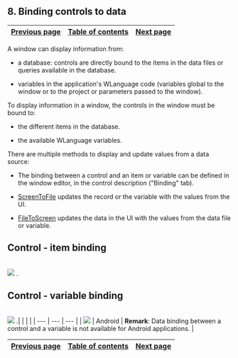 
## 8. Binding controls to data
			

| [Previous page](../Concepts_WM/1410086921.md) | [Table of contents](../Concepts_WM/1410086964.md) | [Next page](../Concepts_WM/1410086923.md) |
| --- | --- | --- |



<a name="NOTE1"></a>
<a name="NOTE1_1"></a>
A window can display information from:

- a database: controls are directly bound to the items in the data files or queries available in the database.

- variables in the application's WLanguage code (variables global to the window or to the project or parameters passed to the window).


To display information in a window, the controls in the window must be bound to:

- the different items in the database.

- the available WLanguage variables.




There are multiple methods to display and update values from a data source:

- The binding between a control and an item or variable can be defined in the window editor, in the control description ("Binding" tab).

- [ScreenToFile](../WDLang4/3044146.md) updates the record or the variable with the values from the UI.

- [FileToScreen](../WDLang4/3044210.md) updates the data in the UI with the values from the data file or variable.




<a name="NOTE2"></a>
<a name="NOTE2_1"></a>


## Control - item binding
<a name="control_item_binding_ELTTEXTE000148"></a><br>![](https://doc.pcsoft.fr/en-US/images/image.awp?langid=3&name=P62-Associer%20les%20champs%20et%20les%20donn%E9es.svg)
.

<a name="NOTE3"></a>
<a name="NOTE3_1"></a>


## Control - variable binding
<a name="control_variable_binding_ELTTEXTE000172"></a><br>![](https://doc.pcsoft.fr/en-US/images/image.awp?langid=3&name=P63-Associer%20les%20champs%20et%20les%20donn%E9es-2.svg)
.|   |   |   |
| --- | --- | --- |
| ![](https://doc.pcsoft.fr/en-US/images/image.awp?langid=3&name=logo_Android.gif) | Android | **Remark**: Data binding between a control and a variable is not available for Android applications. |





| [Previous page](../Concepts_WM/1410086921.md) | [Table of contents](../Concepts_WM/1410086964.md) | [Next page](../Concepts_WM/1410086923.md) |
| --- | --- | --- |




